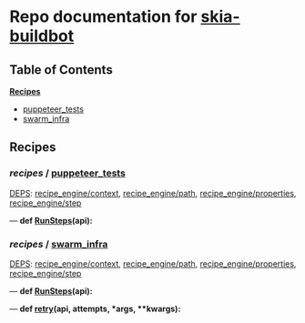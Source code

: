 <!--- AUTOGENERATED BY `./recipes.py test train` -->
# Repo documentation for [skia-buildbot]()
## Table of Contents

**[Recipes](#Recipes)**
  * [puppeteer_tests](#recipes-puppeteer_tests)
  * [swarm_infra](#recipes-swarm_infra)
## Recipes

### *recipes* / [puppeteer\_tests](/infra/bots/recipes/puppeteer_tests.py)

[DEPS](/infra/bots/recipes/puppeteer_tests.py#1): [recipe\_engine/context][recipe_engine/recipe_modules/context], [recipe\_engine/path][recipe_engine/recipe_modules/path], [recipe\_engine/properties][recipe_engine/recipe_modules/properties], [recipe\_engine/step][recipe_engine/recipe_modules/step]

&mdash; **def [RunSteps](/infra/bots/recipes/puppeteer_tests.py#9)(api):**
### *recipes* / [swarm\_infra](/infra/bots/recipes/swarm_infra.py)

[DEPS](/infra/bots/recipes/swarm_infra.py#13): [recipe\_engine/context][recipe_engine/recipe_modules/context], [recipe\_engine/path][recipe_engine/recipe_modules/path], [recipe\_engine/properties][recipe_engine/recipe_modules/properties], [recipe\_engine/step][recipe_engine/recipe_modules/step]

&mdash; **def [RunSteps](/infra/bots/recipes/swarm_infra.py#36)(api):**

&mdash; **def [retry](/infra/bots/recipes/swarm_infra.py#24)(api, attempts, \*args, \*\*kwargs):**

[recipe_engine/recipe_modules/context]: https://chromium.googlesource.com/infra/luci/recipes-py.git/+/3ff41159595aa28ef05f8d1c79009c2df9b10a7d/README.recipes.md#recipe_modules-context
[recipe_engine/recipe_modules/path]: https://chromium.googlesource.com/infra/luci/recipes-py.git/+/3ff41159595aa28ef05f8d1c79009c2df9b10a7d/README.recipes.md#recipe_modules-path
[recipe_engine/recipe_modules/properties]: https://chromium.googlesource.com/infra/luci/recipes-py.git/+/3ff41159595aa28ef05f8d1c79009c2df9b10a7d/README.recipes.md#recipe_modules-properties
[recipe_engine/recipe_modules/step]: https://chromium.googlesource.com/infra/luci/recipes-py.git/+/3ff41159595aa28ef05f8d1c79009c2df9b10a7d/README.recipes.md#recipe_modules-step
